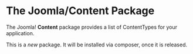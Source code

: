# The Joomla/Content Package

The Joomla! **Content** package provides a list of ContentTypes for your application.

This is a *new* package. It will be installed via composer, once it is released. 
